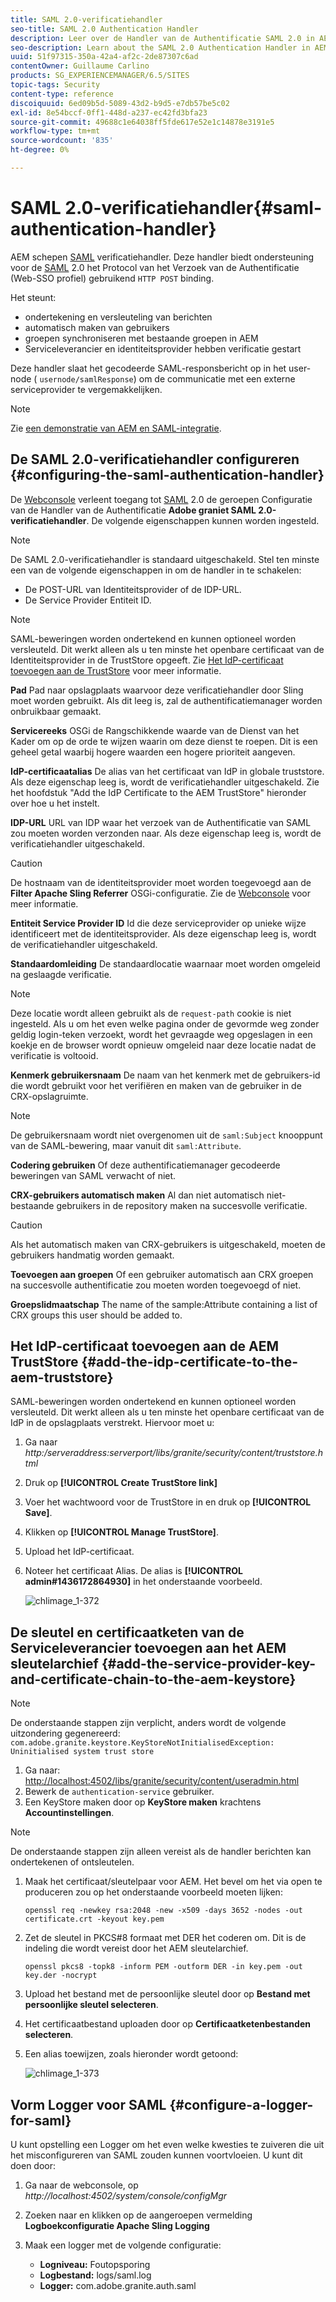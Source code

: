 ```yaml
---
title: SAML 2.0-verificatiehandler
seo-title: SAML 2.0 Authentication Handler
description: Leer over de Handler van de Authentificatie SAML 2.0 in AEM.
seo-description: Learn about the SAML 2.0 Authentication Handler in AEM.
uuid: 51f97315-350a-42a4-af2c-2de87307c6ad
contentOwner: Guillaume Carlino
products: SG_EXPERIENCEMANAGER/6.5/SITES
topic-tags: Security
content-type: reference
discoiquuid: 6ed09b5d-5089-43d2-b9d5-e7db57be5c02
exl-id: 8e54bccf-0ff1-448d-a237-ec42fd3bfa23
source-git-commit: 49688c1e64038ff5fde617e52e1c14878e3191e5
workflow-type: tm+mt
source-wordcount: '835'
ht-degree: 0%

---
```


# SAML 2.0-verificatiehandler{#saml-authentication-handler}

AEM schepen [SAML](https://saml.xml.org/saml-specifications) verificatiehandler. Deze handler biedt ondersteuning voor de [SAML](https://saml.xml.org/saml-specifications) 2.0 het Protocol van het Verzoek van de Authentificatie (Web-SSO profiel) gebruikend `HTTP POST` binding.

Het steunt:

* ondertekening en versleuteling van berichten
* automatisch maken van gebruikers
* groepen synchroniseren met bestaande groepen in AEM
* Serviceleverancier en identiteitsprovider hebben verificatie gestart

Deze handler slaat het gecodeerde SAML-responsbericht op in het user-node ( `usernode/samlResponse`) om de communicatie met een externe serviceprovider te vergemakkelijken.

>[!NOTE]
>
>Zie [een demonstratie van AEM en SAML-integratie](https://experienceleague.adobe.com/docs/experience-cloud-kcs/kbarticles/KA-17481.html).

## De SAML 2.0-verificatiehandler configureren {#configuring-the-saml-authentication-handler}

De [Webconsole](/help/sites-deploying/configuring-osgi.md) verleent toegang tot [SAML](https://saml.xml.org/saml-specifications) 2.0 de geroepen Configuratie van de Handler van de Authentificatie **Adobe graniet SAML 2.0-verificatiehandler**. De volgende eigenschappen kunnen worden ingesteld.

>[!NOTE]
>
>De SAML 2.0-verificatiehandler is standaard uitgeschakeld. Stel ten minste een van de volgende eigenschappen in om de handler in te schakelen:
>
>* De POST-URL van Identiteitsprovider of de IDP-URL.
>* De Service Provider Entiteit ID.
>

>[!NOTE]
>
>SAML-beweringen worden ondertekend en kunnen optioneel worden versleuteld. Dit werkt alleen als u ten minste het openbare certificaat van de Identiteitsprovider in de TrustStore opgeeft. Zie [Het IdP-certificaat toevoegen aan de TrustStore](/help/sites-administering/saml-2-0-authenticationhandler.md#add-the-idp-certificate-to-the-aem-truststore) voor meer informatie.

**Pad** Pad naar opslagplaats waarvoor deze verificatiehandler door Sling moet worden gebruikt. Als dit leeg is, zal de authentificatiemanager worden onbruikbaar gemaakt.

**Servicereeks** OSGi de Rangschikkende waarde van de Dienst van het Kader om op de orde te wijzen waarin om deze dienst te roepen. Dit is een geheel getal waarbij hogere waarden een hogere prioriteit aangeven.

**IdP-certificaatalias** De alias van het certificaat van IdP in globale truststore. Als deze eigenschap leeg is, wordt de verificatiehandler uitgeschakeld. Zie het hoofdstuk &quot;Add the IdP Certificate to the AEM TrustStore&quot; hieronder over hoe u het instelt.

**IDP-URL** URL van IDP waar het verzoek van de Authentificatie van SAML zou moeten worden verzonden naar. Als deze eigenschap leeg is, wordt de verificatiehandler uitgeschakeld.

>[!CAUTION]
>
>De hostnaam van de identiteitsprovider moet worden toegevoegd aan de **Filter Apache Sling Referrer** OSGi-configuratie. Zie de [Webconsole](/help/sites-deploying/configuring-osgi.md) voor meer informatie.

**Entiteit Service Provider ID** Id die deze serviceprovider op unieke wijze identificeert met de identiteitsprovider. Als deze eigenschap leeg is, wordt de verificatiehandler uitgeschakeld.

**Standaardomleiding** De standaardlocatie waarnaar moet worden omgeleid na geslaagde verificatie.

>[!NOTE]
>
>Deze locatie wordt alleen gebruikt als de `request-path` cookie is niet ingesteld. Als u om het even welke pagina onder de gevormde weg zonder geldig login-teken verzoekt, wordt het gevraagde weg opgeslagen in een koekje
>en de browser wordt opnieuw omgeleid naar deze locatie nadat de verificatie is voltooid.

**Kenmerk gebruikersnaam** De naam van het kenmerk met de gebruikers-id die wordt gebruikt voor het verifiëren en maken van de gebruiker in de CRX-opslagruimte.

>[!NOTE]
>
>De gebruikersnaam wordt niet overgenomen uit de `saml:Subject` knooppunt van de SAML-bewering, maar vanuit dit `saml:Attribute`.

**Codering gebruiken** Of deze authentificatiemanager gecodeerde beweringen van SAML verwacht of niet.

**CRX-gebruikers automatisch maken** Al dan niet automatisch niet-bestaande gebruikers in de repository maken na succesvolle verificatie.

>[!CAUTION]
>
>Als het automatisch maken van CRX-gebruikers is uitgeschakeld, moeten de gebruikers handmatig worden gemaakt.

**Toevoegen aan groepen** Of een gebruiker automatisch aan CRX groepen na succesvolle authentificatie zou moeten worden toegevoegd of niet.

**Groepslidmaatschap** The name of the sample:Attribute containing a list of CRX groups this user should be added to.

## Het IdP-certificaat toevoegen aan de AEM TrustStore {#add-the-idp-certificate-to-the-aem-truststore}

SAML-beweringen worden ondertekend en kunnen optioneel worden versleuteld. Dit werkt alleen als u ten minste het openbare certificaat van de IdP in de opslagplaats verstrekt. Hiervoor moet u:

1. Ga naar *http:/serveraddress:serverport/libs/granite/security/content/truststore.html*
1. Druk op **[!UICONTROL Create TrustStore link]**
1. Voer het wachtwoord voor de TrustStore in en druk op **[!UICONTROL Save]**.
1. Klikken op **[!UICONTROL Manage TrustStore]**.
1. Upload het IdP-certificaat.
1. Noteer het certificaat Alias. De alias is **[!UICONTROL admin#1436172864930]** in het onderstaande voorbeeld.

   ![chlimage_1-372](assets/chlimage_1-372.png)

## De sleutel en certificaatketen van de Serviceleverancier toevoegen aan het AEM sleutelarchief {#add-the-service-provider-key-and-certificate-chain-to-the-aem-keystore}

>[!NOTE]
>
>De onderstaande stappen zijn verplicht, anders wordt de volgende uitzondering gegenereerd: `com.adobe.granite.keystore.KeyStoreNotInitialisedException: Uninitialised system trust store`

1. Ga naar: [http://localhost:4502/libs/granite/security/content/useradmin.html](http://localhost:4502/libs/granite/security/content/useradmin.html)
1. Bewerk de `authentication-service` gebruiker.
1. Een KeyStore maken door op **KeyStore maken** krachtens **Accountinstellingen**.

>[!NOTE]
>
>De onderstaande stappen zijn alleen vereist als de handler berichten kan ondertekenen of ontsleutelen.

1. Maak het certificaat/sleutelpaar voor AEM. Het bevel om het via open te produceren zou op het onderstaande voorbeeld moeten lijken:

   `openssl req -newkey rsa:2048 -new -x509 -days 3652 -nodes -out certificate.crt -keyout key.pem`

1. Zet de sleutel in PKCS#8 formaat met DER het coderen om. Dit is de indeling die wordt vereist door het AEM sleutelarchief.

   `openssl pkcs8 -topk8 -inform PEM -outform DER -in key.pem -out key.der -nocrypt`

1. Upload het bestand met de persoonlijke sleutel door op **Bestand met persoonlijke sleutel selecteren**.
1. Het certificaatbestand uploaden door op **Certificaatketenbestanden selecteren**.
1. Een alias toewijzen, zoals hieronder wordt getoond:

   ![chlimage_1-373](assets/chlimage_1-373.png)

## Vorm Logger voor SAML {#configure-a-logger-for-saml}

U kunt opstelling een Logger om het even welke kwesties te zuiveren die uit het misconfigureren van SAML zouden kunnen voortvloeien. U kunt dit doen door:

1. Ga naar de webconsole, op *http://localhost:4502/system/console/configMgr*
1. Zoeken naar en klikken op de aangeroepen vermelding **Logboekconfiguratie Apache Sling Logging**
1. Maak een logger met de volgende configuratie:

   * **Logniveau:** Foutopsporing
   * **Logbestand:** logs/saml.log
   * **Logger:** com.adobe.granite.auth.saml
